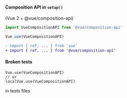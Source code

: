 #### Composition API in `setup()`
(Vue 2 + @vue/composition-api)


```js
import VueCompositionAPI from '@vue/composition-api'

Vue.use(VueCompositionAPI)
```

```diff
- import { ref, ... } from 'vue'
+ import { ref, ... } from '@vue/composition-api'
```

<div class="fragment">
  <h4>Broken tests</h4>
</div>

<div class="fragment">
  <pre><code>Vue.use(VueCompositionAPI)
// or
localVue.use(VueCompositionAPI)</code></pre>
in tests files
</div>


<aside class="notes">
</aside>
